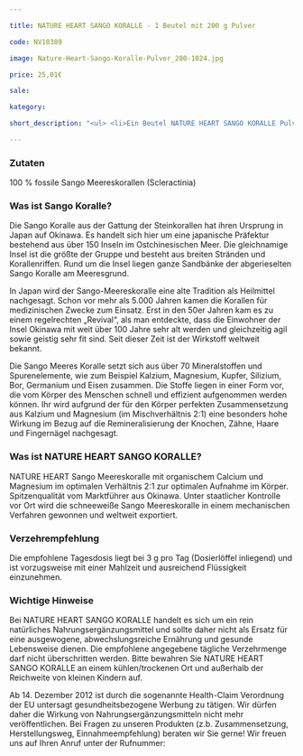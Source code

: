 ```yaml
---

title: NATURE HEART SANGO KORALLE - 1 Beutel mit 200 g Pulver

code: NV10389

image: Nature-Heart-Sango-Koralle-Pulver_200-1024.jpg

price: 25,01€

sale:

kategory:

short_description: "<ul> <li>Ein Beutel NATURE HEART SANGO KORALLE Pulver enthält 200 g - Dosierlöffel inliegend</li> <li>Herstellungsort Deutschland. Premiumqualität! </li> <li>Wir garantieren, dass in NATURE HEART Produkten Reinsubstanzen enthalten sind ohne künstliche Zusatzstoffe. </li> <li>NATURE HEART Produkte sind frei von Magnesiumstearat und rückstandskontrolliert. </li> <li>Die jeweilige aktuelle Chargennummer sowie das Haltbarkeitsdatum finden Sie auf dem NATURE HEART Produktetikett.</li> </ul>"

---
```


 

<h3>Zutaten</h3>

<p>

100 % fossile Sango Meereskorallen (Scleractinia)

</p>

 

<h3>Was ist Sango Koralle?</h3>

<p>

Die Sango Koralle aus der Gattung der Steinkorallen hat ihren Ursprung in Japan auf Okinawa. Es handelt sich hier um eine japanische Präfektur bestehend aus über 150 ­Inseln im Ostchinesischen Meer. Die gleichnamige Insel ist die größte der Gruppe und besteht aus breiten Stränden und Korallenriffen. Rund um die Insel liegen ganze Sandbänke der abgerieselten Sango Koralle am Meeresgrund.

</p>

<p>

In Japan wird der Sango-Meereskoralle eine alte Tradition als Heilmittel nachgesagt. Schon vor mehr als 5.000 Jahren kamen die Korallen für medizinischen Zwecke zum Einsatz. Erst in den 50er Jahren kam es zu einem regelrechten „Revival“, als man entdeckte, dass die Einwohner der Insel Okinawa mit weit über 100 Jahre sehr alt werden und gleichzeitig agil sowie geistig sehr fit sind. Seit dieser Zeit ist der Wirkstoff weltweit bekannt.

</p>

<p>

Die Sango Meeres Koralle setzt sich aus über 70 Mineralstoffen und Spurenelemente, wie zum Beispiel Kalzium, Magnesium, Kupfer, Silizium, Bor, Germanium und Eisen zusammen. Die Stoffe liegen in einer Form vor, die vom Körper des Menschen schnell und effizient aufgenommen werden können. Ihr wird aufgrund der für den Körper perfekten Zusammensetzung aus Kalzium und Magnesium (im Mischverhältnis 2:1) eine besonders hohe Wirkung im Bezug auf die Remineralisierung der Knochen, Zähne, Haare und Fingernägel nachgesagt.

</p>

 

<h3>Was ist NATURE HEART SANGO KORALLE?</h3>

<p>

NATURE HEART Sango Meereskoralle mit organischem Calcium und Magnesium im optimalen Verhältnis 2:1 zur optimalen Aufnahme im Körper. Spitzenqualität vom Marktführer aus Okinawa. Unter staatlicher Kontrolle vor Ort wird die schneeweiße Sango Meereskoralle in einem mechanischen Verfahren gewonnen und weltweit exportiert.

</p>

 

<h3>Verzehrempfehlung</h3>

<p>

Die empfohlene Tagesdosis liegt bei 3 g pro Tag (Dosierlöffel inliegend) und ist vorzugsweise mit einer Mahlzeit und ausreichend Flüssigkeit einzunehmen.

</p>

 

<h3>Wichtige Hinweise</h3>

<p>

Bei NATURE HEART SANGO KORALLE handelt es sich um ein rein natürliches Nahrungsergänzungsmittel und sollte daher nicht als Ersatz für eine ausgewogene, abwechslungsreiche Ernährung und gesunde Lebensweise dienen. Die empfohlene angegebene tägliche Verzehrmenge darf nicht überschritten werden. Bitte bewahren Sie NATURE HEART SANGO KORALLE an einem kühlen/trockenen Ort und außerhalb der Reichweite von kleinen Kindern auf.

</p>

<p>

Ab 14. Dezember 2012 ist durch die sogenannte Health-Claim Verordnung der EU untersagt gesundheitsbezogene Werbung zu tätigen. Wir dürfen daher die Wirkung von Nahrungsergänzungsmitteln nicht mehr veröffentlichen. Bei Fragen zu unseren Produkten (z.b. Zusammensetzung, Herstellungsweg, Einnahmeempfehlung) beraten wir Sie gerne! Wir freuen uns auf Ihren Anruf unter der Rufnummer:

</p>
